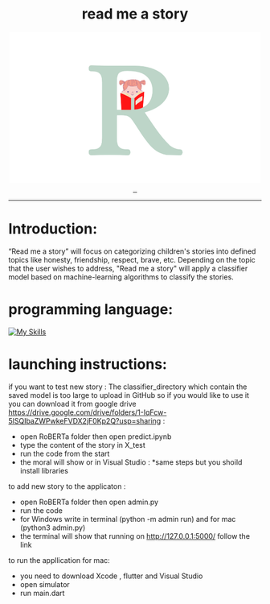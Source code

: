 <h1 align="center">read me a story </h3>

<div align="center">
  
  <a href="https://github.com/reemaowerdi/GP1">
    <img src="./logo1.png"" alt="Logo" width="500" height="300">
  </a>

</div>
<hr>



# Introduction:
  
  
“Read me a story” will focus on categorizing children's stories into defined topics like honesty, friendship, respect, brave, etc. Depending on the topic that the user wishes to address, "Read me a story" will apply a classifier model based on machine-learning algorithms to classify the stories. 


# programming language: 


[![My Skills](https://skillicons.dev/icons?i=vscode,html,python,dart)](https://skillicons.dev)

# launching instructions:

if you want to test new story :
The classifier_directory which contain the saved model is too large to upload in GitHub so if you would like to use it you can download it from google drive  https://drive.google.com/drive/folders/1-IqFcw-5lSQIbaZWPwkeFVDX2jF0Kp2Q?usp=sharing :

* open RoBERTa folder then open predict.ipynb 
* type the content of the story in X_test
* run the code from the start
* the moral will show 
or in  Visual Studio : 
*same steps but you shoild install libraries 


to add new story to the applicaton :
* open RoBERTa folder then open admin.py 
* run the code 
* for Windows write in terminal (python -m admin run) and for mac (python3 admin.py)
* the terminal will show that running on http://127.0.0.1:5000/ follow the link  

to run the appllication for mac: 
* you need to download Xcode , flutter and Visual Studio
* open simulator 
* run main.dart 
